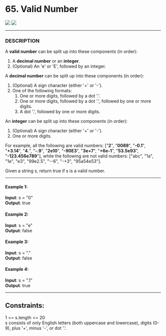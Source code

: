 
# 65. Valid Number
<img src="https://img.shields.io/badge/LeetCode-Hard-red" /> <img src="https://img.shields.io/badge/AshBoy-PixlPerfect-blueviolet" />

---

### DESCRIPTION
A **valid number** can be split up into these components (in order):  

1. A **decimal number** or an **integer**.
2. (Optional) An 'e' or 'E', followed by an integer.


A **decimal number** can be split up into these components (in order):

1. (Optional) A sign character (either '+' or '-').
2. One of the following formats:
    1. One or more digits, followed by a dot '.'.
    2. One or more digits, followed by a dot '.', followed by one or more digits.
    3. A dot '.', followed by one or more digits.

An **integer** can be split up into these components (in order):

1. (Optional) A sign character (either '+' or '-').
2. One or more digits.


For example, all the following are valid numbers: ["**2**", "**0089**", "**-0.1**", "**+3.14**", "**4.**", "**-.9**", "**2e10**", "**-90E3**", "**3e+7**", "**+6e-1**", "**53.5e93**", "**-123.456e789**"], while the following are not valid numbers: ["abc", "1a", "1e", "e3", "99e2.5", "--6", "-+3", "95a54e53"].

Given a string s, return true if s is a valid number.

---

#### Example 1:

**Input**: s = "0"  
**Output**: true  

#### Example 2:

**Input**: s = "e"  
**Output**: false

#### Example 3:

**Input**: s = "."  
**Output**: false

#### Example 4:

**Input**: s = ".1"  
**Output**: true
 
---

## Constraints:

1 <= s.length <= 20  
s consists of only English letters (both uppercase and lowercase), digits (0-9), plus '+', minus '-', or dot '.'.